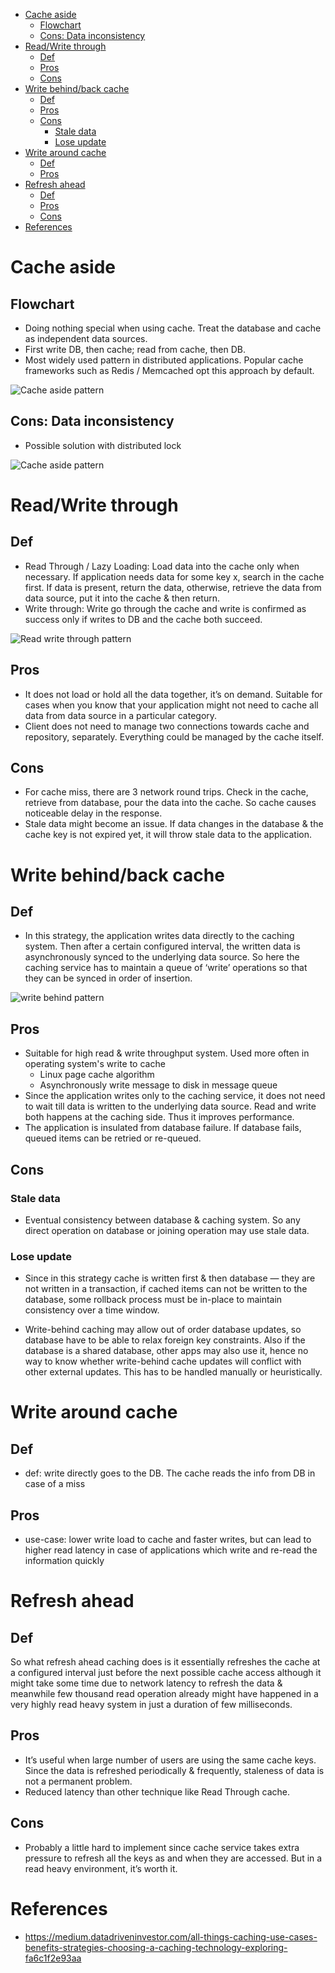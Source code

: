 - [Cache aside](#cache-aside)
  - [Flowchart](#flowchart)
  - [Cons: Data inconsistency](#cons-data-inconsistency)
- [Read/Write through](#readwrite-through)
  - [Def](#def)
  - [Pros](#pros)
  - [Cons](#cons)
- [Write behind/back cache](#write-behindback-cache)
  - [Def](#def-1)
  - [Pros](#pros-1)
  - [Cons](#cons-1)
    - [Stale data](#stale-data)
    - [Lose update](#lose-update)
- [Write around cache](#write-around-cache)
  - [Def](#def-2)
  - [Pros](#pros-2)
- [Refresh ahead](#refresh-ahead)
  - [Def](#def-3)
  - [Pros](#pros-3)
  - [Cons](#cons-2)
- [References](#references)

# Cache aside
## Flowchart
* Doing nothing special when using cache. Treat the database and cache as independent data sources. 
* First write DB, then cache; read from cache, then DB.  
* Most widely used pattern in distributed applications. Popular cache frameworks such as Redis / Memcached opt this approach by default. 

![Cache aside pattern](../.gitbook/assets/cache_cacheaside_pattern.png)

## Cons: Data inconsistency
* Possible solution with distributed lock

![Cache aside pattern](../.gitbook/assets/cache_cacheaside_cons.png)

# Read/Write through

## Def
* Read Through / Lazy Loading: Load data into the cache only when necessary. If application needs data for some key x, search in the cache first. If data is present, return the data, otherwise, retrieve the data from data source, put it into the cache & then return.
* Write through: Write go through the cache and write is confirmed as success only if writes to DB and the cache both succeed.

![Read write through pattern](.gitbook/assets/cache_readwritethrough_pattern.png)

## Pros
* It does not load or hold all the data together, it’s on demand. Suitable for cases when you know that your application might not need to cache all data from data source in a particular category.
* Client does not need to manage two connections towards cache and repository, separately. Everything could be managed by the cache itself. 

## Cons
* For cache miss, there are 3 network round trips. Check in the cache, retrieve from database, pour the data into the cache. So cache causes noticeable delay in the response.
* Stale data might become an issue. If data changes in the database & the cache key is not expired yet, it will throw stale data to the application.

# Write behind/back cache
## Def
*  In this strategy, the application writes data directly to the caching system. Then after a certain configured interval, the written data is asynchronously synced to the underlying data source. So here the caching service has to maintain a queue of ‘write’ operations so that they can be synced in order of insertion.

![write behind pattern](images/cache_writebehind_pattern.png)

## Pros
* Suitable for high read & write throughput system. Used more often in operating system's write to cache
  * Linux page cache algorithm
  * Asynchronously write message to disk in message queue
* Since the application writes only to the caching service, it does not need to wait till data is written to the underlying data source. Read and write both happens at the caching side. Thus it improves performance.
* The application is insulated from database failure. If database fails, queued items can be retried or re-queued.

## Cons
### Stale data
* Eventual consistency between database & caching system. So any direct operation on database or joining operation may use stale data.

### Lose update
* Since in this strategy cache is written first & then database — they are not written in a transaction, if cached items can not be written to the database, some rollback process must be in-place to maintain consistency over a time window.

* Write-behind caching may allow out of order database updates, so database have to be able to relax foreign key constraints. Also if the database is a shared database, other apps may also use it, hence no way to know whether write-behind cache updates will conflict with other external updates. This has to be handled manually or heuristically.

# Write around cache
## Def
* def: write directly goes to the DB. The cache reads the info from DB in case of a miss

## Pros
* use-case: lower write load to cache and faster writes, but can lead to higher read latency in case of applications which write and re-read the information quickly

# Refresh ahead
## Def
So what refresh ahead caching does is it essentially refreshes the cache at a configured interval just before the next possible cache access although it might take some time due to network latency to refresh the data & meanwhile few thousand read operation already might have happened in a very highly read heavy system in just a duration of few milliseconds.

## Pros
* It’s useful when large number of users are using the same cache keys. Since the data is refreshed periodically & frequently, staleness of data is not a permanent problem.
* Reduced latency than other technique like Read Through cache.

## Cons
* Probably a little hard to implement since cache service takes extra pressure to refresh all the keys as and when they are accessed. But in a read heavy environment, it’s worth it.

# References
* https://medium.datadriveninvestor.com/all-things-caching-use-cases-benefits-strategies-choosing-a-caching-technology-exploring-fa6c1f2e93aa